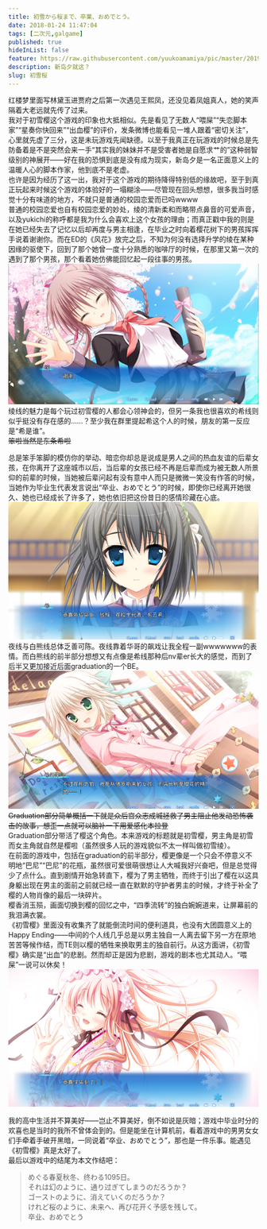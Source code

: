 ```yaml
---
title: 初雪から桜まで、卒業、おめでとう。
date: 2018-01-24 11:47:04
tags: [二次元,galgame]
published: true
hideInList: false
feature: https://raw.githubusercontent.com/yuukoamamiya/pic/master/20190508114834.png
description: 新岛夕就这？
slug: 初雪桜
---
```

红楼梦里面写林黛玉进贾府之后第一次遇见王熙凤，还没见着凤姐真人，她的笑声隔着大老远就先传了过来。  
我对于初雪樱这个游戏的印象也大抵相似。先是看见了无数人“喂屎”“失恋脚本家”“星奏你快回来”“出血樱”的评价，发条微博也能看见一堆人跟着“密切关注”，心里就先虚了三分，这是未玩游戏先闻缺德。以至于我真正在玩游戏的时候总是先防备着是不是突然会来一手“其实我的妹妹并不是受害者她是自愿求艹的”这种弱智级别的神展开——好在我的恐惧到底是没有成为现实，新岛夕是一名正面意义上的温暖人心的脚本作家，他到底不是老虚。  
也许是因为经历了这一出，我对于这个游戏的期待降得特别低的缘故吧，至于到真正玩起来时候这个游戏的体验好的一塌糊涂——尽管现在回头想想，很多我当时感觉十分有味道的地方，不就只是普通的校园恋爱而已吗wwww  
普通的校园恋爱也自有校园恋爱的妙处，绫的清新柔和而略带点鼻音的可爱声音，以及yukichi的称呼都是我为什么会喜欢上这个女孩的理由；而真正戳中我的则是在她已经失去了记忆以后却再度与男主相逢，在毕业之时向着樱花树下的男孩挥挥手说着谢谢你。而在ED的《风花》放完之后，不知为何没有选择升学的绫在某种因缘的驱使下，回到了那个她曾一度十分熟悉的咖啡厅的时候，在那里又第一次的遇到了那个男孩，那个看着她仿佛能回忆起一段往事的男孩。  
![](https://raw.githubusercontent.com/yuukoamamiya/pic/master/20190508115024.png)  
绫线的魅力是每个玩过初雪樱的人都会心领神会的，但另一条我也很喜欢的希线则似乎挺没有存在感的……？至少我在群里提起希这个人的时候，朋友的第一反应是“希是谁”。  
~~笨啦当然是东条希啦~~  

总是笨手笨脚的模仿你的举动、暗恋你却总是说成是男人之间的热血友谊的后辈女孩，在你离开了这座城市以后，当后辈的女孩已经不再是后辈而成为被无数人所景仰的前辈的时候，当她被后辈问起有没有意中人而只是微微一笑没有作答的时候，当她作为毕业生代表发言说出“卒业、おめでとう”的时候，即使你已经离开她很久、她也已经成长了许多了，她也依旧把这份昔日的感情珍藏在心底。  
![](https://raw.githubusercontent.com/yuukoamamiya/pic/master/20190508114958.png)  
夜线与白熊线总体乏善可陈。夜线靠着华哥的飙戏让我全程一副wwwwwww的表情。而白熊线的前半部分想想又有点像是希线那种后nv辈er长大的感觉，而到了后半又更加接近后面graduation的一个BE。  
![](https://raw.githubusercontent.com/yuukoamamiya/pic/master/20190508114913.png)  
~~Graduation部分简单概括一下就是众后宫众志成城拯救了男主阻止他发动恐怖袭击的故事，想歪一点就可以脑补一下用爱感化本拉登~~  
Graduation部分带活了樱这个角色。本来游戏的标题就是初雪樱，男主角是初雪而女主角就自然是樱啦（虽然很多人玩的游戏貌似不太一样叫做初雪绫）。   
在前面的游戏中，包括在graduation的前半部分，樱更像是一个只会不停意义不明地“巴尼”“巴尼”的花瓶，虽然很可爱很萌很想让人大喊我好兴奋吧，但是总觉得少了点什么。直到剧情开始急转直下，樱为了男主牺牲，而终于引出了樱在以这具身躯出现在男主的面前之前就已经一直在默默的守护者男主的时候，才终于补全了樱的人物肖像的最后一块碎片。   
樱香消玉殒，画面切换到樱的回忆之中，“四季流转”的独白婉婉道来，让屏幕前的我泪满衣裳。   
《初雪樱》里面没有收集齐了就能倒流时间的便利道具，也没有大团圆意义上的Happy Ending——中间的个人线几乎总是以男主独自一人离去留下另一方在原地苦苦等候作结，而TE则以樱的牺牲来换取男主的独自前行。从这方面讲，《初雪樱》确实是“出血”的悲剧。然而却正是因为悲剧，游戏的剧本也尤其动人。“喂屎”一说可以休矣！  
![](https://raw.githubusercontent.com/yuukoamamiya/pic/master/20190508114834.png)  

我的高中生活并不算美好——岂止不算美好，倒不如说是灰暗；游戏中毕业时分的欢喜也是当时的我所不曾体会到的。但是能坐在计算机前，看着游戏中的男男女女们手牵着手破开黑暗，一同说着“卒业、おめでとう”，那也是一件乐事。能遇见《初雪樱》真是太好了。   
最后以游戏中的结尾为本文作结吧：  

>めぐる春夏秋冬、终わる1095日。  
>それは幻のように、通り过ぎてしまうのだろうか？  
>ゴーストのように、消えていくのだろうか？  
>けれど桜のように、未来へ、再び花开く予感を残して。  
>卒业、おめでとう  
 
